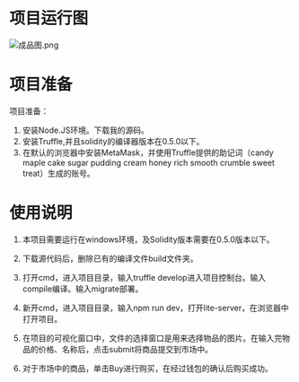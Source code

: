 # 项目运行图

![成品图.png](https://i.loli.net/2018/12/29/5c2745559cd53.png)

# 项目准备

项目准备：
1. 安装Node.JS环境。下载我的源码。
2. 安装Truffle,并且solidity的编译器版本在0.5.0以下。
3. 在默认的浏览器中安装MetaMask，并使用Truffle提供的助记词（candy maple cake sugar pudding cream honey rich smooth crumble sweet treat）生成的账号。


# 使用说明

1. 本项目需要运行在windows环境，及Solidity版本需要在0.5.0版本以下。

2. 下载源代码后，删除已有的编译文件build文件夹。

3. 打开cmd，进入项目目录，输入truffle develop进入项目控制台。输入compile编译。输入migrate部署。

4. 新开cmd，进入项目目录，输入npm run dev，打开lite-server，在浏览器中打开项目。

5. 在项目的可视化窗口中，文件的选择窗口是用来选择物品的图片。在输入完物品的价格、名称后，点击submit将商品提交到市场中。

6. 对于市场中的商品，单击Buy进行购买，在经过钱包的确认后购买成功。